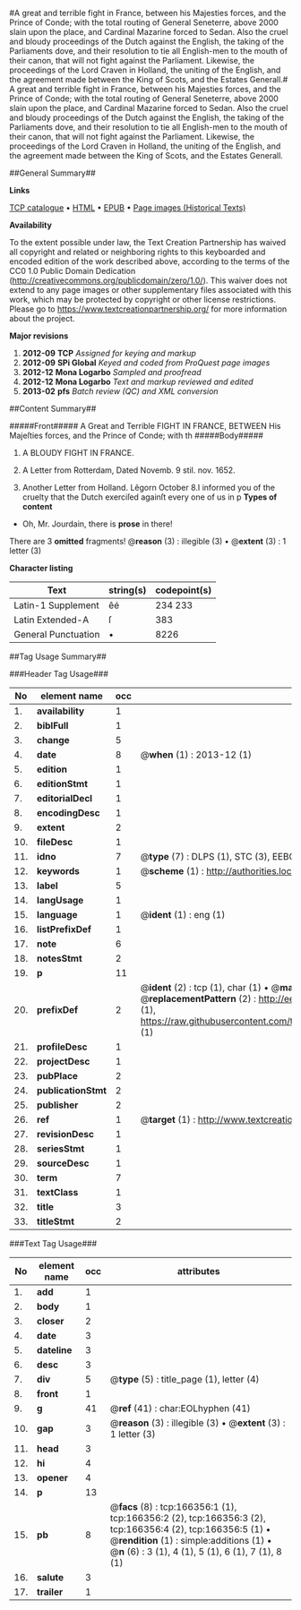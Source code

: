 #A great and terrible fight in France, between his Majesties forces, and the Prince of Conde; with the total routing of General Seneterre, above 2000 slain upon the place, and Cardinal Mazarine forced to Sedan. Also the cruel and bloudy proceedings of the Dutch against the English, the taking of the Parliaments dove, and their resolution to tie all English-men to the mouth of their canon, that will not fight against the Parliament. Likewise, the proceedings of the Lord Craven in Holland, the uniting of the English, and the agreement made between the King of Scots, and the Estates Generall.#
A great and terrible fight in France, between his Majesties forces, and the Prince of Conde; with the total routing of General Seneterre, above 2000 slain upon the place, and Cardinal Mazarine forced to Sedan. Also the cruel and bloudy proceedings of the Dutch against the English, the taking of the Parliaments dove, and their resolution to tie all English-men to the mouth of their canon, that will not fight against the Parliament. Likewise, the proceedings of the Lord Craven in Holland, the uniting of the English, and the agreement made between the King of Scots, and the Estates Generall.

##General Summary##

**Links**

[TCP catalogue](http://www.ota.ox.ac.uk/tcp/)  • 
[HTML](http://tei.it.ox.ac.uk/tcp/Texts-HTML/free/A85/A85579.html)  • 
[EPUB](http://tei.it.ox.ac.uk/tcp/Texts-EPUB/free/A85/A85579.epub) • 
[Page images (Historical Texts)](https://historicaltexts.jisc.ac.uk/eebo-99865891e)

**Availability**

To the extent possible under law, the Text Creation Partnership has waived all copyright and related or neighboring rights to this keyboarded and encoded edition of the work described above, according to the terms of the CC0 1.0 Public Domain Dedication (http://creativecommons.org/publicdomain/zero/1.0/). This waiver does not extend to any page images or other supplementary files associated with this work, which may be protected by copyright or other license restrictions. Please go to https://www.textcreationpartnership.org/ for more information about the project.

**Major revisions**

1. __2012-09__ __TCP__ *Assigned for keying and markup*
1. __2012-09__ __SPi Global__ *Keyed and coded from ProQuest page images*
1. __2012-12__ __Mona Logarbo__ *Sampled and proofread*
1. __2012-12__ __Mona Logarbo__ *Text and markup reviewed and edited*
1. __2013-02__ __pfs__ *Batch review (QC) and XML conversion*

##Content Summary##

#####Front#####
A Great and Terrible FIGHT IN FRANCE, BETWEEN His Majeſties forces, and the Prince of Conde; with th
#####Body#####

1. A BLOUDY FIGHT IN FRANCE.

1. A Letter from Rotterdam, Dated Novemb. 9 stil. nov. 1652.

1. Another Letter from Holland.
Lêgorn October 8.I informed you of the cruelty that the Dutch exerciſed againſt every one of us in p
**Types of content**

  * Oh, Mr. Jourdain, there is **prose** in there!

There are 3 **omitted** fragments! 
 @__reason__ (3) : illegible (3)  •  @__extent__ (3) : 1 letter (3)

**Character listing**


|Text|string(s)|codepoint(s)|
|---|---|---|
|Latin-1 Supplement|êé|234 233|
|Latin Extended-A|ſ|383|
|General Punctuation|•|8226|

##Tag Usage Summary##

###Header Tag Usage###

|No|element name|occ|attributes|
|---|---|---|---|
|1.|__availability__|1||
|2.|__biblFull__|1||
|3.|__change__|5||
|4.|__date__|8| @__when__ (1) : 2013-12 (1)|
|5.|__edition__|1||
|6.|__editionStmt__|1||
|7.|__editorialDecl__|1||
|8.|__encodingDesc__|1||
|9.|__extent__|2||
|10.|__fileDesc__|1||
|11.|__idno__|7| @__type__ (7) : DLPS (1), STC (3), EEBO-CITATION (1), PROQUEST (1), VID (1)|
|12.|__keywords__|1| @__scheme__ (1) : http://authorities.loc.gov/ (1)|
|13.|__label__|5||
|14.|__langUsage__|1||
|15.|__language__|1| @__ident__ (1) : eng (1)|
|16.|__listPrefixDef__|1||
|17.|__note__|6||
|18.|__notesStmt__|2||
|19.|__p__|11||
|20.|__prefixDef__|2| @__ident__ (2) : tcp (1), char (1)  •  @__matchPattern__ (2) : ([0-9\-]+):([0-9IVX]+) (1), (.+) (1)  •  @__replacementPattern__ (2) : http://eebo.chadwyck.com/downloadtiff?vid=$1&page=$2 (1), https://raw.githubusercontent.com/textcreationpartnership/Texts/master/tcpchars.xml#$1 (1)|
|21.|__profileDesc__|1||
|22.|__projectDesc__|1||
|23.|__pubPlace__|2||
|24.|__publicationStmt__|2||
|25.|__publisher__|2||
|26.|__ref__|1| @__target__ (1) : http://www.textcreationpartnership.org/docs/. (1)|
|27.|__revisionDesc__|1||
|28.|__seriesStmt__|1||
|29.|__sourceDesc__|1||
|30.|__term__|7||
|31.|__textClass__|1||
|32.|__title__|3||
|33.|__titleStmt__|2||


###Text Tag Usage###

|No|element name|occ|attributes|
|---|---|---|---|
|1.|__add__|1||
|2.|__body__|1||
|3.|__closer__|2||
|4.|__date__|3||
|5.|__dateline__|3||
|6.|__desc__|3||
|7.|__div__|5| @__type__ (5) : title_page (1), letter (4)|
|8.|__front__|1||
|9.|__g__|41| @__ref__ (41) : char:EOLhyphen (41)|
|10.|__gap__|3| @__reason__ (3) : illegible (3)  •  @__extent__ (3) : 1 letter (3)|
|11.|__head__|3||
|12.|__hi__|4||
|13.|__opener__|4||
|14.|__p__|13||
|15.|__pb__|8| @__facs__ (8) : tcp:166356:1 (1), tcp:166356:2 (2), tcp:166356:3 (2), tcp:166356:4 (2), tcp:166356:5 (1)  •  @__rendition__ (1) : simple:additions (1)  •  @__n__ (6) : 3 (1), 4 (1), 5 (1), 6 (1), 7 (1), 8 (1)|
|16.|__salute__|3||
|17.|__trailer__|1||
